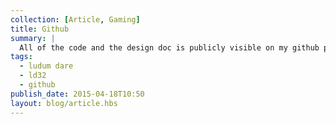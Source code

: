 ```yaml
---
collection: [Article, Gaming]
title: Github
summary: |
  All of the code and the design doc is publicly visible on my github page, which I’m going to keep updating as I go: [https://github.com/stoogoff/ld32](https://github.com/stoogoff/ld32)
tags: 
  - ludum dare
  - ld32
  - github
publish_date: 2015-04-18T10:50
layout: blog/article.hbs
---
```

